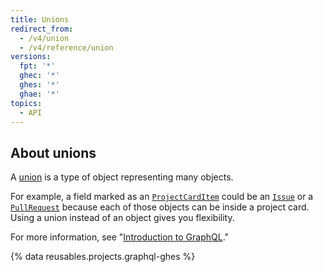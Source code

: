 ```yaml
---
title: Unions
redirect_from:
  - /v4/union
  - /v4/reference/union
versions:
  fpt: '*'
  ghec: '*'
  ghes: '*'
  ghae: '*'
topics:
  - API
---
```


## About unions

A [union](https://graphql.github.io/graphql-spec/June2018/#sec-Unions) is a type of object representing many objects.

For example, a field marked as an [`ProjectCardItem`](/graphql/reference/unions#projectcarditem) could be an [`Issue`](/graphql/reference/objects#issue) or a [`PullRequest`](/graphql/reference/objects#pullrequest) because each of those objects can be inside a project card. Using a union instead of an object gives you flexibility.

For more information, see "[Introduction to GraphQL](/graphql/guides/introduction-to-graphql)."

{% data reusables.projects.graphql-ghes %}

<!-- Content after this section is automatically generated -->
